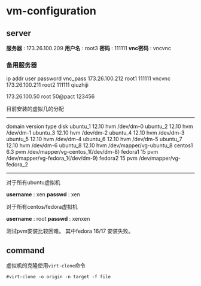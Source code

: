 vm-configuration
================

server
------

**服务器**  : 173.26.100.209 
**用户名**  : root3 
**密码**    : 111111 
**vnc密码** : vncvnc

### 备用服务器

   ip addr       user      password      vnc_pass
173.26.100.212   root1     111111        vncvnc
173.26.100.211   root2     111111        qiuzhiji

173.26.100.50    root      50@pact       123456

目前安装的虚拟几的分配
***********************************

domain     version    type       disk
ubuntu_1   12.10      hvm        /dev/dm-0
ubuntu_2   12.10      hvm        /dev/dm-1
ubuntu_3   12.10      hvm        /dev/dm-2
ubuntu_4   12.10      hvm        /dev/dm-3
ubuntu_5   12.10      hvm        /dev/dm-4
ubuntu_6   12.10      hvm        /dev/dm-5
ubuntu_7   12.10      hvm        /dev/dm-6
ubuntu_8   12.10      hvm        /dev/mapper/vg-ubuntu_8
centos1    6.3        pvm        /dev/mapper/vg-centos_1(/dev/dm-8)
fedora1    15         pvm        /dev/mapper/vg-fedora_1(/dev/dm-9)
fedora2    15         pvm        /dev/mapper/vg-fedora_2

**********************************

对于所有ubuntu虚拟机

**username** : xen
**passwd** : xen

对于所有centos/fedora虚拟机

**username** : root
**passwd** : xenxen

测试pvm安装比较困难。
其中fedora 16/17 安装失败。

command
-------

虚拟机的克隆使用`virt-clone`命令

    #virt-clone -o origin -n target -f file
